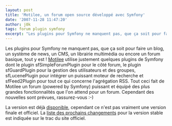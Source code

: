 ```yaml
---
layout: post
title: 'Motilee, un forum open source développé avec Symfony'
date: '2007-11-28 11:47:20'
author: j0k
tags: forum plugin symfony
excerpt: "Les plugins pour Symfony ne manquent pas, que ça soit pour faire un blog, un système de news, un CMS, un librairie multimédia ou encore un forum basique, tout y est !     \n[Motilee](http://www.motilee.com/) utilise justement quelques plugins de Symfony dont le plugin sfSimpleForumPlugin pour le côté forum, le plugin sfGuardPlugin pour la gestion des      …"
---
```


Les plugins pour Symfony ne manquent pas, que ça soit pour faire un blog, un système de news, un CMS, un librairie multimédia ou encore un forum basique, tout y est !
[Motilee](http://www.motilee.com/) utilise justement quelques plugins de Symfony dont le plugin sfSimpleForumPlugin pour le côté forum, le plugin sfGuardPlugin pour la gestion des utilisateurs et des groupes,  sfLucenePlugin pour intégrer un puissant moteur de recherche et sfFeed2Plugin pour tout ce qui concerne l'agrégation RSS.   Tout ceci fait de Motilee un forum (powered by Symfony) puissant et équipé des plus grandes fonctionnalités que l'on attend pour un forum. Cependant des nouvelles sont prévues, rassurez-vous :-)

La version est déjà [disponible](http://trac.motilee.com/), cependant ce n'est pas vraiment une version finale et officiel. La [liste des prochains changements](http://trac.motilee.com/report/1) pour la version stable est indiquée sur le trac du site officiel.
